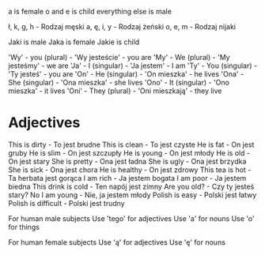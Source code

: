 a is female 
o and e is child
everything else is male

ł, k, g, h - Rodzaj męski
a, ę, i, y - Rodzaj żeński
o, e, m - Rodzaj nijaki


Jaki is male
Jaka is female
Jakie is child

'Wy' - you (plural) - 'Wy jesteście' - you are
'My' - We (plural) - 'My jesteśmy' - we are
'Ja' - I (singular) - 'Ja jestem' - I am
'Ty' - You (singular) - 'Ty jesteś' - you are
'On' - He (singular) - 'On mieszka' - he lives
'Ona' - She (singular) - 'Ona mieszka' - she lives
'Ono' - It (singular) - 'Ono mieszka' - it lives
'Oni' - They (plural) - 'Oni mieszkają' - they live


# Adjectives
This is dirty - To jest brudne
This is clean - To jest czyste
He is fat - On jest gruby
He is slim - On jest szczupły
He is young - On jest młody
He is old - On jest stary
She is pretty - Ona jest ładna
She is ugly - Ona jest brzydka
She is sick - Ona jest chora
He is healthy - On jest zdrowy
This tea is hot - Ta herbata jest gorąca
I am rich - Ja jestem bogata
I am poor - Ja jestem biedna
This drink is cold - Ten napój jest zimny
Are you old? - Czy ty jesteś stary?
No I am young - Nie, ja jestem młody
Polish is easy - Polski jest łatwy
Polish is difficult - Polski jest trudny

For human male subjects 
Use 'tego' for adjectives
Use 'a' for nouns
Use 'o' for things


For human female subjects
Use 'ą' for adjectives
Use 'ę' for nouns
